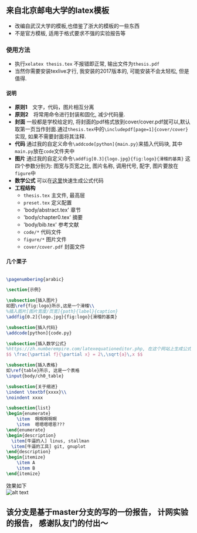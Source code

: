 ## 来自北京邮电大学的latex模板

* 改编自武汉大学的模板,也借鉴了浙大的模板的一些东西
* 不是官方模板, 适用于格式要求不强的实验报告等

### 使用方法

* 执行`xelatex thesis.tex` 不报错即正常, 输出文件为`thesis.pdf`
* 当然你需要安装texlive才行, 我安装的2017版本的, 可能安装不会太轻松, 但是值得.

#### 说明
* **原则1**　文字，代码，图片相互分离
* **原则2**　将常用命令进行封装和固化, 减少代码量.
* **封面** 一般都是学校给定的, 将封面的pdf格式放到cover/cover.pdf就可以,默认取第一页当作封面.通过`thesis.tex`中的`\includepdf[page=1]{cover/cover}`实现, 如果不需要封面将其注释.
* **代码** 通过我的自定义命令`\addcode[python]{main.py}`来插入代码块, 其中`main.py`放在`code`文件夹中
* **图片** 通过我的自定义命令`\addfig[0.3]{logo.jpg}{fig:logo}{滑稽的基类}` 这四个参数分别为: 图宽与页宽之比, 图片名称, 调用代号, 配字, 图片要放在`figure`中
* **数学公式** 可以在[这里](https://zh.numberempire.com/latexequationeditor.php)快速生成公式代码
* **工程结构** 
	* `thesis.tex` 主文件, 最高层
	* `preset.tex` 定义配置
	* 'body/abstract.tex' 章节
	* 'body/chapter0.tex' 摘要 
	* 'body/bib.tex' 参考文献
	* `code/*` 代码文件
	* `figure/*` 图片文件
	* `cover/cover.pdf` 封面文件


#### 几个栗子
```latex

\pagenumbering{arabic}

\section{示例}

\subsection{插入图片}
如图\ref{fig:logo}所示,这是一个滑稽\\
%插入图片[图片宽度/页宽]{path}{label}{caption}
\addfig[0.2]{logo.jpg}{fig:logo}{滑稽的基类}

\subsection{插入代码}
\addcode[python]{code.py}

\subsection{插入数学公式}
%https://zh.numberempire.com/latexequationeditor.php, 在这个网站上生成公式代码
$$ \frac{\partial f}{\partial x} = 2\,\sqrt{a}\,x $$

\subsection{插入表格}
如\ref{table}所示, 这是一个表格
\input{body/ch0_table}

\subsection{关于缩进}
\indent \textbf{xxxx}\\
\noindent xxxx

\subsection{list}
\begin{enumerate}
	\item  啊啊啊啊啊
	\item  嗯嗯嗯嗯恩???
\end{enumerate}
\begin{description}
  \item[牛逼的人] linus, stallman 
  \item[牛逼的工具] git, gnuplot
\end{description}
\begin{itemize}
	\item A
	\item B
\end{itemize}

```
效果如下  
![alt text](view.png)

## 该分支是基于master分支的写的一份报告， 计网实验的报告， 感谢队友门的付出～
